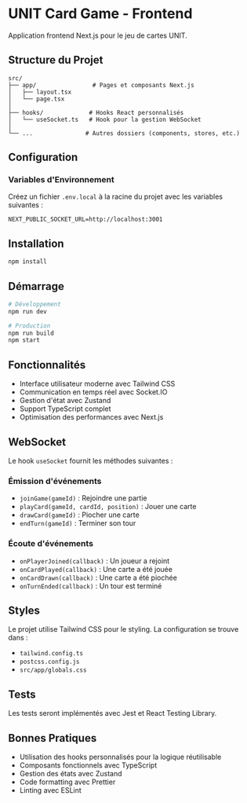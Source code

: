 # UNIT Card Game - Frontend

Application frontend Next.js pour le jeu de cartes UNIT.

## Structure du Projet

```
src/
├── app/                # Pages et composants Next.js
│   ├── layout.tsx
│   └── page.tsx
│
├── hooks/             # Hooks React personnalisés
│   └── useSocket.ts   # Hook pour la gestion WebSocket
│
└── ...               # Autres dossiers (components, stores, etc.)
```

## Configuration

### Variables d'Environnement
Créez un fichier `.env.local` à la racine du projet avec les variables suivantes :

```env
NEXT_PUBLIC_SOCKET_URL=http://localhost:3001
```

## Installation

```bash
npm install
```

## Démarrage

```bash
# Développement
npm run dev

# Production
npm run build
npm start
```

## Fonctionnalités

- Interface utilisateur moderne avec Tailwind CSS
- Communication en temps réel avec Socket.IO
- Gestion d'état avec Zustand
- Support TypeScript complet
- Optimisation des performances avec Next.js

## WebSocket

Le hook `useSocket` fournit les méthodes suivantes :

### Émission d'événements
- `joinGame(gameId)` : Rejoindre une partie
- `playCard(gameId, cardId, position)` : Jouer une carte
- `drawCard(gameId)` : Piocher une carte
- `endTurn(gameId)` : Terminer son tour

### Écoute d'événements
- `onPlayerJoined(callback)` : Un joueur a rejoint
- `onCardPlayed(callback)` : Une carte a été jouée
- `onCardDrawn(callback)` : Une carte a été piochée
- `onTurnEnded(callback)` : Un tour est terminé

## Styles

Le projet utilise Tailwind CSS pour le styling. La configuration se trouve dans :
- `tailwind.config.ts`
- `postcss.config.js`
- `src/app/globals.css`

## Tests

Les tests seront implémentés avec Jest et React Testing Library.

## Bonnes Pratiques

- Utilisation des hooks personnalisés pour la logique réutilisable
- Composants fonctionnels avec TypeScript
- Gestion des états avec Zustand
- Code formatting avec Prettier
- Linting avec ESLint
